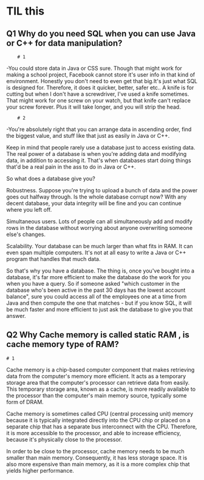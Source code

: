 # TIL this
## Q1  Why do you need SQL when you can use Java or C++ for data manipulation?
    
        # 1 
 -You could store data in Java or CSS sure. Though that might work for making a school project, Facebook cannot store it's user info in that kind of environment. Honestly you don't need to even get that big.It's just what SQL is designed for. Therefore, it does it quicker, better, safer etc.. A knife is for cutting but when I don't have a screwdriver, I've used a knife sometimes.
That might work for one screw on your watch, but that knife can't replace your screw forever. Plus it will take longer, and you will strip the head.

        # 2
-You're absolutely right that you can arrange data in ascending order, find the biggest value, and stuff like that just as easily in Java or C++.

Keep in mind that people rarely use a database just to access existing data. The real power of a database is when you're adding data and modifying data, in addition to accessing it. That's when databases start doing things that'd be a real pain in the ass to do in Java or C++.

So what does a database give you?

Robustness. Suppose you're trying to upload a bunch of data and the power goes out halfway through. Is the whole database corrupt now? With any decent database, your data integrity will be fine and you can continue where you left off.

Simultaneous users. Lots of people can all simultaneously add and modify rows in the database without worrying about anyone overwriting someone else's changes.

Scalability. Your database can be much larger than what fits in RAM. It can even span multiple computers. It's not at all easy to write a Java or C++ program that handles that much data.

So that's why you have a database. The thing is, once you've bought into a database, it's far more efficient to make the database do the work for you when you have a query. So if someone asked "which customer in the database who's been active in the past 30 days has the lowest account balance", sure you could access all of the employees one at a time from Java and then compute the one that matches - but if you know SQL, it will be much faster and more efficient to just ask the database to give you that answer.

## Q2 Why Cache memory is called static RAM , is cache memory type of RAM?

    # 1
Cache memory is a chip-based computer component that makes retrieving data from the computer's memory more efficient. It acts as a temporary storage area that the computer's processor can retrieve data from easily. This temporary storage area, known as a cache, is more readily available to the processor than the computer's main memory source, typically some form of DRAM.

Cache memory is sometimes called CPU (central processing unit) memory because it is typically integrated directly into the CPU chip or placed on a separate chip that has a separate bus interconnect with the CPU. Therefore, it is more accessible to the processor, and able to increase efficiency, because it's physically close to the processor.

In order to be close to the processor, cache memory needs to be much smaller than main memory. Consequently, it has less storage space. It is also more expensive than main memory, as it is a more complex chip that yields higher performance.
